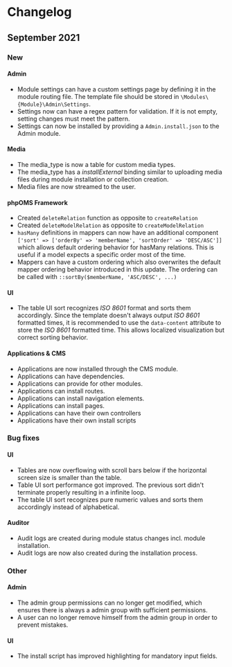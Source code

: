 # Changelog

## September 2021

### New

#### Admin

* Module settings can have a custom settings page by defining it in the module routing file. The template file should be stored in `\Modules\{Module}\Admin\Settings`.
* Settings now can have a regex pattern for validation. If it is not empty, setting changes must meet the pattern.
* Settings can now be installed by providing a `Admin.install.json` to the Admin module.

#### Media

* The media_type is now a table for custom media types.
* The media_type has a *installExternal* binding similar to uploading media files during module installation or collection creation.
* Media files are now streamed to the user.

#### phpOMS Framework

* Created `deleteRelation` function as opposite to `createRelation`
* Created `deleteModelRelation` as opposite to `createModelRelation`
* `hasMany` definitions in mappers can now have an additional component `['sort' => ['orderBy' => 'memberName', 'sortOrder' => 'DESC/ASC']]` which allows default ordering behavior for hasMany relations. This is useful if a model expects a specific order most of the time.
* Mappers can have a custom ordering which also overwrites the default mapper ordering behavior introduced in this update. The ordering can be called with `::sortBy($memberName, 'ASC/DESC', ...)`

#### UI

* The table UI sort recognizes *ISO 8601* format and sorts them accordingly. Since the template doesn't always output *ISO 8601* formatted times, it is recommended to use the `data-content` attribute to store the *ISO 8601* formatted time. This allows localized visualization but correct sorting behavior.

#### Applications & CMS

* Applications are now installed through the CMS module.
* Applications can have dependencies.
* Applications can provide for other modules.
* Applications can install routes.
* Applications can install navigation elements.
* Applications can install pages.
* Applications can have their own controllers
* Applications have their own install scripts

### Bug fixes

#### UI

* Tables are now overflowing with scroll bars below if the horizontal screen size is smaller than the table.
* Table UI sort performance got improved. The previous sort didn't terminate properly resulting in a infinite loop.
* The table UI sort recognizes pure numeric values and sorts them accordingly instead of alphabetical.

#### Auditor

* Audit logs are created during module status changes incl. module installation.
* Audit logs are now also created during the installation process.

### Other

#### Admin

* The admin group permissions can no longer get modified, which ensures there is always a admin group with sufficient permissions.
* A user can no longer remove himself from the admin group in order to prevent mistakes.

#### UI

* The install script has improved highlighting for mandatory input fields.